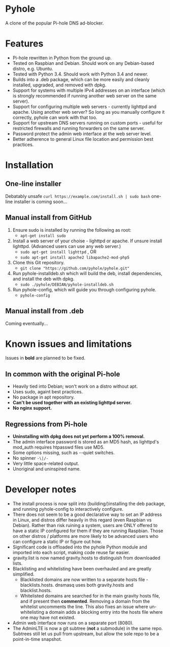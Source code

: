 # Pyhole

A clone of the popular Pi-hole DNS ad-blocker.

# Features

- Pi-hole rewritten in Python from the ground up.
- Tested on Raspbian and Debian.  Should work on any Debian-based distro, e.g. Ubuntu.
- Tested with Python 3.4.  Should work with Python 3.4 and newer.
- Builds into a .deb package, which can be more easily and cleanly installed, upgraded, and removed with dpkg.
- Support for systems with multiple IPv4 addresses on an interface (which is strongly recommended if running another web server on the same server).
- Support for configuring multiple web servers - currently lighttpd and apache.  Using another web server?  So long as you manually configure it correctly, pyhole can work with that too.
- Support for upstream DNS servers running on custom ports - useful for restricted firewalls and running forwarders on the same server.
- Password protect the admin web interface at the web server level.
- Better adherence to general Linux file location and permission best practices.

# Installation

## One-line installer

Debatably unsafe `curl https://example.com/install.sh | sudo bash` one-line installer is coming soon...

## Manual install from GitHub

1. Ensure sudo is installed by running the following as root:
    - `apt-get install sudo`
2. Install a web server of your choise - lighttpd or apache.  If unsure install lighttpd.  (Advanced users can use any web server.)
    - `sudo apt-get install lighttpd` , OR
    - `sudo apt-get install apache2 libapache2-mod-php5`
3.  Clone this Git repository.
    - `git clone "https://github.com/pyhole/pyhole.git"`
4.  Run pyhole-installdeb.sh which will build the deb, install dependencies, and install the deb with dpkg.
    - `sudo ./pyhole/DEBIAN/pyhole-installdeb.sh`
5.  Run pyhole-config, which will guide you through configuring pyhole.
    - `pyhole-config`

## Manual install from .deb

Coming eventually...

# Known issues and limitations

Issues in **bold** are planned to be fixed.

## In common with the original Pi-hole

- Heavily tied into Debian; won't work on a distro without apt.
- Uses sudo, againt best practices.
- No package in apt repository.
- **Can't be used together with an existing lighttpd server.**
- **No nginx support.**

## Regressions from Pi-hole

- **Uninstalling with dpkg does not yet perform a 100% removal.**
- The admin interface password is stored as an MD5 hash, as lighttpd's mod_auth requires htpasswd files use MD5.
- Some options missing, such as --quiet switches.
- No spinner `-\|/-`
- Very little space-related output.
- Unoriginal and uninspired name.

# Developer notes

- The install process is now split into (building/)installing the deb package, and running pyhole-config to interactively configure.
- There does not seem to be a good declarative way to set an IP address in Linux, and distros differ heavily in this regard (even Raspbian vs Debian).  Rather than risk ruining a system, users are ONLY offered to have a static IP configured for them if they are running Raspbian.  Those on other distros / platforms are more likely to be advanced users who can configure a static IP or figure out how.
- Significant code is offloaded into the pyhole Python module and imported into each script, making code reuse far easier.
- gravity.list is now named gravity.hosts to distinguish from downloaded lists.
- Blacklisting and whitelisting have been overhauled and are greatly simplified.
	- Blacklisted domains are now written to a separate hosts file - blacklists.hosts.  dnsmasq uses both gravity.hosts and blacklist.hosts.
	- Whitelisted domains are searched for in the main gravity hosts file, and if present then **commented**.  Removing a domain from the whitelist uncomments the line.  This also fixes an issue where un-whitelisting a domain adds a blocking entry into the hosts file where one may have not existed.
- Admin web interface now runs on a separate port (8080).
- The AdminLTE is now a git subtree (**not** a submodule) in the same repo.  Subtrees still let us pull from upstream, but allow the sole repo to be a point-in-time snapshot.
